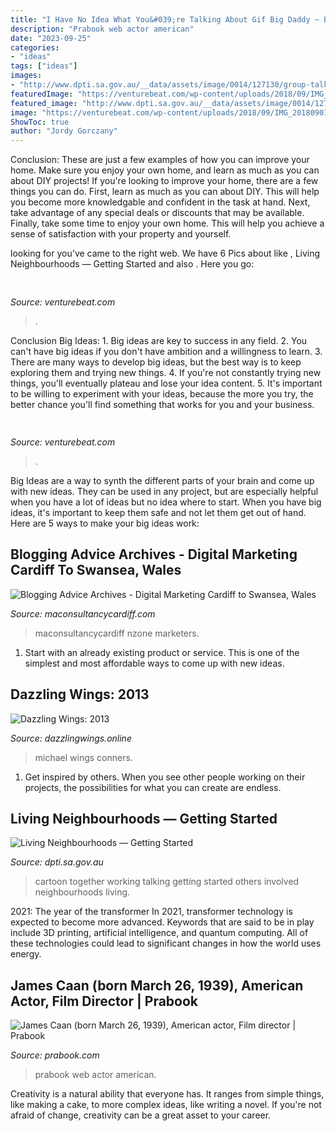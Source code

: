 ```yaml
---
title: "I Have No Idea What You&#039;re Talking About Gif Big Daddy ~ Blogging Advice Archives"
description: "Prabook web actor american"
date: "2023-09-25"
categories:
- "ideas"
tags: ["ideas"]
images:
- "http://www.dpti.sa.gov.au/__data/assets/image/0014/127130/group-talking.png"
featuredImage: "https://venturebeat.com/wp-content/uploads/2018/09/IMG_20180901_150404.jpg?w=800"
featured_image: "http://www.dpti.sa.gov.au/__data/assets/image/0014/127130/group-talking.png"
image: "https://venturebeat.com/wp-content/uploads/2018/09/IMG_20180901_150404.jpg?w=800"
ShowToc: true
author: "Jordy Gorczany"
---
```



Conclusion: These are just a few examples of how you can improve your home. Make sure you enjoy your own home, and learn as much as you can about DIY projects!
If you're looking to improve your home, there are a few things you can do. First, learn as much as you can about DIY. This will help you become more knowledgable and confident in the task at hand. Next, take advantage of any special deals or discounts that may be available. Finally, take some time to enjoy your own home. This will help you achieve a sense of satisfaction with your property and yourself.

	

		
looking for  you've came to the right web. We have 6 Pics about  like , Living Neighbourhoods — Getting Started and also . Here you go:
		
    
## 

<img loading=lazy src="https://venturebeat.com/wp-content/uploads/2018/09/IMG_20180903_103915.jpg?w=800" onerror="this.onerror=null;this.src='https://tse3.mm.bing.net/th?id=OIP.HjLRAU18nTT15eYAKRHyLAHaFj&amp;pid=15.1';" alt="">

_Source: venturebeat.com_

>. 

	

Conclusion
Big Ideas: 1. Big ideas are key to success in any field.
2. You can't have big ideas if you don't have ambition and a willingness to learn.
3. There are many ways to develop big ideas, but the best way is to keep exploring them and trying new things.
4. If you're not constantly trying new things, you'll eventually plateau and lose your idea content.
5. It's important to be willing to experiment with your ideas, because the more you try, the better chance you'll find something that works for you and your business.

    
## 

<img loading=lazy src="https://venturebeat.com/wp-content/uploads/2018/09/IMG_20180901_150404.jpg?w=800" onerror="this.onerror=null;this.src='https://tse1.mm.bing.net/th?id=OIP.XSzRfQj3ADhwHQrMpXBICQHaFj&amp;pid=15.1';" alt="">

_Source: venturebeat.com_

>. 

	

Big Ideas are a way to synth the different parts of your brain and come up with new ideas. They can be used in any project, but are especially helpful when you have a lot of ideas but no idea where to start. When you have big ideas, it's important to keep them safe and not let them get out of hand. Here are 5 ways to make your big ideas work: 

    
## Blogging Advice Archives - Digital Marketing Cardiff To Swansea, Wales

<img loading=lazy src="https://maconsultancycardiff.com/wp-content/uploads/2019/03/blogging-news-advice-500x370.png" onerror="this.onerror=null;this.src='https://tse4.mm.bing.net/th?id=OIP.MByci79OlmbfOpFPzJHJtAHaFe&amp;pid=15.1';" alt="Blogging Advice Archives - Digital Marketing Cardiff to Swansea, Wales">

_Source: maconsultancycardiff.com_

>maconsultancycardiff nzone marketers. 

	

1. Start with an already existing product or service. This is one of the simplest and most affordable ways to come up with new ideas.

    
## Dazzling Wings: 2013

<img loading=lazy src="http://4.bp.blogspot.com/-EXnCdSuI0eM/UmgpEFbLgZI/AAAAAAAAAvo/xJvkUZFIY7w/s1600/Broken+light+bulb+file000362203086.jpg" onerror="this.onerror=null;this.src='https://tse4.mm.bing.net/th?id=OIP.0fmNotj5tGGuTJItYQWKPQHaF7&amp;pid=15.1';" alt="Dazzling Wings: 2013">

_Source: dazzlingwings.online_

>michael wings conners. 

	

1. Get inspired by others. When you see other people working on their projects, the possibilities for what you can create are endless.

    
## Living Neighbourhoods — Getting Started

<img loading=lazy src="http://www.dpti.sa.gov.au/__data/assets/image/0014/127130/group-talking.png" onerror="this.onerror=null;this.src='https://tse3.mm.bing.net/th?id=OIP.0kG6SFPt6Y7xxp3BhiEEFwAAAA&amp;pid=15.1';" alt="Living Neighbourhoods — Getting Started">

_Source: dpti.sa.gov.au_

>cartoon together working talking getting started others involved neighbourhoods living. 

	

2021: The year of the transformer
In 2021, transformer technology is expected to become more advanced. Keywords that are said to be in play include 3D printing, artificial intelligence, and quantum computing. All of these technologies could lead to significant changes in how the world uses energy.

    
## James Caan (born March 26, 1939), American Actor, Film Director | Prabook

<img loading=lazy src="https://prabook.com/web/show-photo.jpg?id=1399202" onerror="this.onerror=null;this.src='https://tse4.mm.bing.net/th?id=OIP.Hhy79EpUUg56ZNKf_KejXAAAAA&amp;pid=15.1';" alt="James Caan (born March 26, 1939), American actor, Film director | Prabook">

_Source: prabook.com_

>prabook web actor american. 

	

Creativity is a natural ability that everyone has. It ranges from simple things, like making a cake, to more complex ideas, like writing a novel. If you're not afraid of change, creativity can be a great asset to your career.

